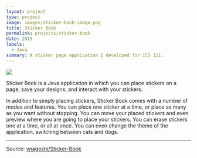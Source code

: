 ```yaml
---
layout: project
type: project
image: images/sticker-book-image.png
title: Sticker Book
permalink: projects/sticker-book
date: 2015
labels:
  - Java
summary: A sticker page application I developed for ICS 111.
---
```


<img class="ui image" src="{{ site.baseurl }}/images/sticker-book.png">

Sticker Book is a Java application in which you can place stickers on a page, save your designs, and interact with your stickers.

In addition to simply placing stickers, Sticker Book comes with a number of modes and features. You can place one sticker at a time, or place as many as you want without stopping. You can move your placed stickers and even preview where you are going to place your stickers. You can erase stickers one at a time, or all at once. You can even change the theme of the application, switching between cats and dogs.

<hr>
Source: <a href="https://github.com/vnagoshi/Sticker-Book"><i class="large github icon "></i>vnagoshi/Sticker-Book</a>

